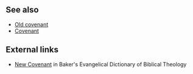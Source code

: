 
## See also

-   [Old covenant](index.php?title=Old_covenant&action=edit&redlink=1 "Old covenant (page does not exist)")
-   [Covenant](Covenant "Covenant")

## External links

-   [New Covenant](http://bible.crosswalk.com/Dictionaries/BakersEvangelicalDictionary/bed.cgi?number=T506)
    in Baker's Evangelical Dictionary of Biblical Theology




